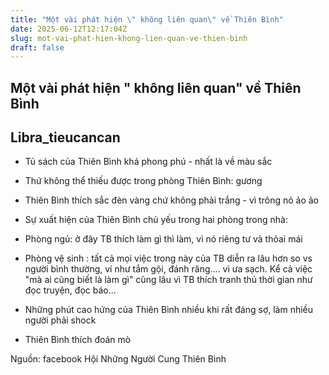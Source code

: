 ```yaml
---
title: "Một vài phát hiện \" không liên quan\" về Thiên Bình"
date: 2025-06-12T12:17:04Z
slug: mot-vai-phat-hien-khong-lien-quan-ve-thien-binh
draft: false
---
```


## Một vài phát hiện " không liên quan" về Thiên Bình

## Libra_tieucancan

- Tủ sách của Thiên Bình khá phong phú - nhất là về màu sắc 
 
- Thứ không thể thiếu được trong phòng Thiên Bình: gương 
 
- Thiên Bình thích sắc đèn vàng chứ không phải trắng - vì trông nó ảo ảo 
 
- Sự xuất hiện của Thiên Bình chủ yếu trong hai phòng trong nhà:
 
+ Phòng ngủ: ở đây TB thích làm gì thì làm, vì nó riêng tư và thỏai mái
 
+ Phòng vệ sinh : tất cả mọi việc trong này của TB diễn ra lâu hơn so vs người bình thường, ví như tắm gội, đánh răng.... vì ưa sạch. Kể cả việc "mà ai cũng biết là làm gì" cũng lâu  vì TB thích tranh thủ thời gian như đọc truyện, đọc báo... 
 
- Những phút cao hứng của Thiên Bình nhiều khi rất đáng sợ, làm nhiều người phải shock 
 
- Thiên Bình thích đoán mò 
 
Nguồn: facebook Hội Những Người Cung Thiên Bình
